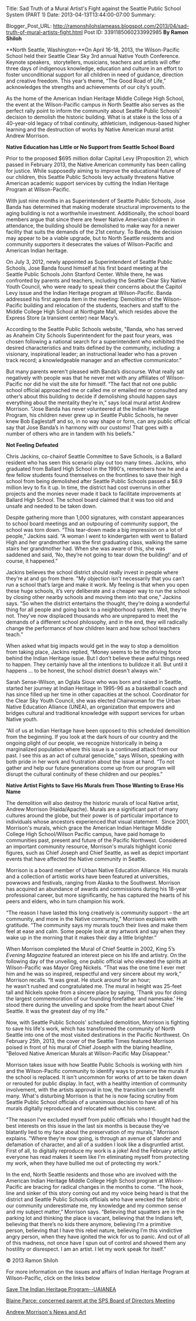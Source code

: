 Title: Sad Truth of a Mural Artist's Fight against the Seattle Public School System (PART 1)
Date: 2013-04-13T13:44:00-07:00
Summary: 

Blogger_Post_URL: http://ramonshilohslameass.blogspot.com/2013/04/sad-truth-of-mural-artists-fight.html
Post ID: 3391185060233992985
**By Ramon Shiloh**  


  


**North Seattle, Washington\-**On April
16\-18, 2013, the Wilson\-Pacific School held their Seattle Clear
Sky 3rd annual Native Youth Conference. Keynote speakers,  storytellers, musicians, teachers and artists will offer three days of indigenous knowledge, education and culture in an effort to foster unconditional support for all children in
need of guidance, direction and creative freedom. This year’s theme, “The Good
Road of Life,” acknowledges the strengths and achievements of our city’s youth.

  


As the home of the American Indian Heritage Middle College High School, the event at the Wilson\-Pacific campus in North Seattle also serves as the
perfect rally point to inform the community about Seattle Public Schools’
decision to demolish the historic building. What is at stake is the loss of a
40\-year\-old legacy of tribal continuity, athleticism, indigenous\-based higher
learning and the destruction of works by Native American mural artist Andrew
Morrison.

  


**Native
Education has Little or No Support from Seattle School Board**



Prior to the proposed $695 million dollar Capital
Levy (Proposition 2\), which passed in February 2013, the Native American
community has been calling for justice. While supposedly aiming to improve the
educational future of our children, this Seattle Public Schools levy actually threatens
Native American academic support services by cutting the Indian Heritage
Program at Wilson\-Pacific. 

  


With just nine months in as Superintendent of
Seattle Public Schools, Jose Banda has determined that making moderate
structural improvements to the aging building is not a worthwhile investment. Additionally,
the school board members argue that since there are fewer Native American
children in attendance, the building should be demolished to make way for a newer
facility that suits the demands of the 21st century. To Banda, the
decision may appear to be a viable upgrade, but to North Seattle residents and community supporters it desecrates the values of Wilson\-Pacific and American Indian heritage. 

  

On July 3, 2012, newly appointed as Superintendent of Seattle Public Schools, Jose Banda found himself at his first board meeting at the Seattle Public
Schools John Stanford Center. While there, he was confronted by parents and
teachers, including the Seattle Clear Sky Native Youth Council, who were ready
to speak their concerns about the Capitol Levy issue and the Indian Heritage program
at Wilson\-Pacific. Banda addressed his first agenda item in the meeting: Demolition
of the Wilson\-Pacific building and relocation of the students, teachers and
staff to the Middle College High School at Northgate Mall, which resides above
the Express Store (a transient center) near Macy’s.

  


According to the Seattle Public Schools website, "Banda, who has served as Anaheim City Schools
Superintendent for the past four years, was chosen following a national search
for a superintendent who exhibited the desired characteristics and traits
defined by the community, including: a visionary, inspirational leader; an
instructional leader who has a proven track record; a knowledgeable manager and
an effective communicator.”

  


But many parents weren't pleased with Banda’s discourse.
What really sat negatively with people was that he never met with any
affiliates of Wilson\-Pacific nor did he visit the site for himself. “The fact
that not one public school official approached me or called me or emailed me or
consulted any other’s about this building to decide if demolishing should
happen says everything about the mentality they’re in,” says local mural artist
Andrew Morrison. “Jose Banda has never volunteered at the Indian Heritage
Program, his children never grew up in Seattle Public Schools, he never knew
Bob Eaglestaff and so, in no way shape or form, can any public official say
that Jose Banda’s in harmony with our customs! That goes with a number of
others who are in tandem with his beliefs.”

  


**Not
Feeling Defeated**



Chris Jackins, co\-chairof Seattle Committee to Save Schools, is a Ballard resident who
has seen this scenario play out too many times. Jackins, who graduated from
Ballard High School in the 1990's, remembers how he and a few fellow students
found themselves on the frontlines to save their high school from being
demolished after Seattle Public Schools passed a $6\.9 million levy to fix it
up. In time, the district had cost overruns in other projects and the monies
never made it back to facilitate improvements at Ballard High School. The
school board claimed that it was too old and unsafe and needed to be taken
down. 

  


Despite gathering more than 1,000 signatures, with
constant appearances to school board meetings and an outpouring of community
support, the school was torn down. “This tear\-down made a big impression on a
lot of people,” Jackins said. “A woman I went to kindergarten with went to
Ballard High and her grandmother was the first graduating class, walking the
same stairs her grandmother had. When she was aware of this, she was saddened
and said, ‘No, they’re not going to tear down the building!’ and of course, it
happened.”

  


Jackins believes the school district should really
invest in people where they’re at and go from there. "My objection isn't necessarily that you can’t run a school that’s large and make it work. My
feeling is that when you open these huge schools, it’s very deliberate and a
cheaper way to run the school by closing other nearby schools and moving them
into that one,” Jackins says. “So when the district entertains the thought, they’re
doing a wonderful thing for all people and going back to a neighborhood system.
Well, they’re not. They've now displaced thousands who are unprepared to meet
the demands of a different school philosophy, and in the end, they will
radically change the performance of how children learn and how school teachers
teach.”

  


When asked what big impacts would get in the way to
stop a demolition from taking place, Jackins replied, “Money seems to be the
driving force behind the Indian Heritage issue. But I don’t believe these awful
things need to happen. They certainly have all the intentions to bulldoze it
all. But until it happens … to be honest, the school district doesn't always
win.”

  


  


Sarah Sense\-Wilson, an Oglala Sioux who was born and
raised in Seattle, started her journey at Indian Heritage in 1995\-96 as a
basketball coach and has since filled up her time in other capacities at the
school. Coordinator for the Clear Sky Youth Council, she was elected Chairwoman
for the Urban Native Education Alliance (UNEA), an organization that empowers
and bridges cultural and traditional knowledge with support services for urban
Native youth. 

  


“All of us at Indian Heritage have been opposed to
this scheduled demolition from the beginning. If you look at the dark hours of
our country and the ongoing plight of our people, we recognize historically in
being a marginalized population where this issue is a continued attack from our
past. I see this as an act of cultural genocide,” says Wilson, speaking with
both pride in her work and frustration about the issue at hand. “To not gather
and help our future generations come up from our program will disrupt the cultural
continuity of these children and our peoples.”

  


**Native
Artist Fights to Save His Murals from Those Wanting to Erase His Name**

  


The demolition will also destroy the historic murals of
local Native artist, Andrew Morrison (Haida/Apache). Murals are a significant
part of many cultures around the globe, but their power is of particular
importance to individuals whose ancestors experienced that visual statement.  Since 2001, Morrison's murals, which grace the American Indian Heritage Middle College High School/Wilson Pacific campus, have paid homage to communities past, present and future of the Pacific Northwest. Considered an important community resource, Morrison's murals highlight
iconic figures, such as Chief Joseph and Chief Seattle, as well as depict important events that have affected the Native community in Seattle.

  


Morrison is a board member of Urban Native Education
Alliance. His murals and a collection of artistic works have been featured at
universities, powwows and festivals, ranging from Alaska to the Southwest. Morrison
has acquired an abundance of awards and commissions during his 18\-year
professional career, but more significantly, he has captured the hearts of his
peers and elders, who in turn champion his work. 

  


“The reason I have lasted this long creatively is
community support – the art community, and more in the Native community,”
Morrison explains with gratitude. “The community says my murals touch their lives
and make them feel at ease and calm. Some people look at my artwork and say when
they wake up in the morning that it makes their day a little brighter.” 

  


When Morrison completed the Mural of Chief Seattle
in 2002, King 5’s *Evening Magazine* featured
an interest piece on his life and artistry. On the following day of the
unveiling, one public official who elevated the spirits at Wilson\-Pacific was Mayor
Greg Nickels. “That was the one time I ever met him and he was so
inspired, respectful and very sincere about my work,” Morrison recalls. “It was
great. He stuck around for an hour; he wasn't rushed and congratulated me. The mural in height was 25\-feet tall and
Nickels spoke from a sincere place by saying, 'Thank you for doing the largest
commemoration of our founding forefather and namesake.’ He stood there
during the unveiling and spoke from the heart about Chief Seattle. It was the
greatest day of my life.” 



  


Now, with Seattle Public Schools' scheduled demolition, Morrison is fighting to save his life's work, which has transformed the community of North Seattle into one of the most visited destinations in the Pacific Northwest. On February 25th, 2013, the cover of the Seattle Times featured Morrison poised in front of his mural of Chief Joseph with the blaring headline, "Beloved Native American Murals at Wilson\-Pacific May Disappear." 

  


Morrison takes issue with how Seattle Public Schools is working with him and the Wilson\-Pacific community to identify ways to preserve the murals if the school is replaced. It isn't uncommon for works of art to be taken down or rerouted for public display. In fact, with a healthy intention of community involvement, with the artists approval in tow, the transition can benefit many. What's disturbing Morrison is that he is now facing scrutiny from Seattle Public School officials of a unanimous decision to have all of his murals digitally reproduced and relocated without his consent. 

  


"The reason I've excluded myself from public officials who I thought had the best interests on this issue in the last six months is because they've blatantly lied to my face about the preservation of my murals," Morrison explains. "Where they're now going, is through an avenue of slander and defamation of character, and all of a sudden I look like a disgruntled artist. First of all, to digitally reproduce my work is a joke! And the February article everyone has read makes it seem like I'm eliminating myself from protecting my work, when they have bullied me out of protecting my work." 

  


In the end, North Seattle residents and those who
are involved with the American Indian Heritage Middle College High School program at Wilson\-Pacific are bracing for radical changes
in the months to come. “The hook, line and sinker of this story coming out and
my voice being heard is that the district and Seattle Public Schools officials who
have wrecked the fabric of our community underestimate me, my knowledge and my
common sense and my subject matter,” Morrison says. “Believing that squatters
are in the parking lot and thinking the place is vacant, believing that the
Indians left, believing that there’s no kids there anymore, believing I’m a
primitive person, believing that I have this rebel nature, believing I’m this
vindictive angry person, when they have ignited the wick for us to panic. And
out of all of this madness, not once have I spun out of control and showed them
any hostility or disrespect. I am an artist. I let my work speak for itself.”

  


© 2013 Ramon Shiloh 
  



  


For more information on the issues and affairs of Indian Heritage Program at Wilson\-Pacific, click on the links below

  


[Save The Indian Heritage Program\-\-UAIANEA](http://thenativecircle.org/2012/07/save-the-indian-heritage-program-uaianea/)

  


[Blaine Parce: concerned parent at the SPS Board of Directors Meeting](http://www.seattlechannel.org/videos/video.asp?ID=6184)

  


[Andrew Morrison's News and Art](http://andrewmorrison.org/)

  


  


  


  


  


  


  


  


  


  



